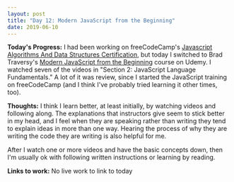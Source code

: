 ```yaml
---
layout: post
title: "Day 12: Modern JavaScript from the Beginning"
date: 2019-06-10
---
```


**Today's Progress:** I had been working on freeCodeCamp's [Javascript Algorithms And Data Structures Certification](https://learn.freecodecamp.org/), but today I switched to Brad Traversy's [Modern JavaScript from the Beginning](https://www.udemy.com/modern-javascript-from-the-beginning/) course on Udemy. I watched seven of the videos in "Section 2: JavaScript Language Fundamentals." A lot of it was review, since I started the JavaScript training on freeCodeCamp (and I think I've probably tried learning it other times, too).

**Thoughts:** I think I learn better, at least initially, by watching videos and following along. The explanations that instructors give seem to stick better in my head, and I feel when they are speaking rather than writing they tend to explain ideas in more than one way. Hearing the process of why they are writing the code they are writing is also helpful for me.

After I watch one or more videos and have the basic concepts down, then I'm usually ok with following written instructions or learning by reading.

**Links to work:** No live work to link to today
